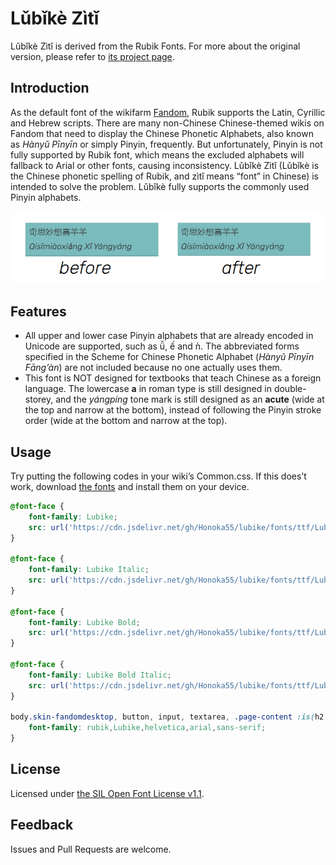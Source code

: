 # Lǔbǐkè Zìtǐ

Lǔbǐkè Zìtǐ is derived from the Rubik Fonts. For more about the original version, please refer to [its project page](https://github.com/googlefonts/rubik).

## Introduction
As the default font of the wikifarm [Fandom](https://www.fandom.com/), Rubik supports the Latin, Cyrillic and Hebrew scripts. There are many non-Chinese Chinese-themed wikis on Fandom that need to display the Chinese Phonetic Alphabets, also known as *Hànyǔ Pīnyīn* or simply Pinyin, frequently. But unfortunately, Pinyin is not fully supported by Rubik font, which means the excluded alphabets will fallback to Arial or other fonts, causing inconsistency. Lǔbǐkè Zìtǐ (Lǔbǐkè is the Chinese phonetic spelling of Rubik, and zìtǐ means “font” in Chinese) is intended to solve the problem. Lǔbǐkè fully supports the commonly used Pinyin alphabets.

![Comparison before and after applying Lǔbǐkè Zìtǐ](https://github.com/Honoka55/lubike/blob/main/res/cmpr.png)

## Features
- All upper and lower case Pinyin alphabets that are already encoded in Unicode are supported, such as ǚ, ế and ǹ. The abbreviated forms specified in the Scheme for Chinese Phonetic Alphabet (*Hànyǔ Pīnyīn Fāng’àn*) are not included because no one actually uses them.
- This font is NOT designed for textbooks that teach Chinese as a foreign language. The lowercase **a** in roman type is still designed in double-storey, and the *yángpíng* tone mark is still designed as an **acute** (wide at the top and narrow at the bottom), instead of following the Pinyin stroke order (wide at the bottom and narrow at the top).

## Usage
Try putting the following codes in your wiki’s Common.css. If this does’t work, download [the fonts](https://github.com/Honoka55/lubike/tree/main/fonts/ttf) and install them on your device.
``` css
@font-face {
    font-family: Lubike;
    src: url('https://cdn.jsdelivr.net/gh/Honoka55/lubike/fonts/ttf/Lubike-Regular.ttf');
}

@font-face {
    font-family: Lubike Italic;
    src: url('https://cdn.jsdelivr.net/gh/Honoka55/lubike/fonts/ttf/Lubike-Italic.ttf');
}

@font-face {
    font-family: Lubike Bold;
    src: url('https://cdn.jsdelivr.net/gh/Honoka55/lubike/fonts/ttf/Lubike-Bold.ttf');
}

@font-face {
    font-family: Lubike Bold Italic;
    src: url('https://cdn.jsdelivr.net/gh/Honoka55/lubike/fonts/ttf/Lubike-BoldItalic.ttf');
}

body.skin-fandomdesktop, button, input, textarea, .page-content :is(h2, h3, h4, h5, h6) .mw-headline, .fandom-community-header__community-name, h1#firstHeading {
	font-family: rubik,Lubike,helvetica,arial,sans-serif;
}
```
## License
Licensed under [the SIL Open Font License v1.1](https://github.com/Honoka55/QinglyuWuchenxian/blob/main/OFL.txt).

## Feedback
Issues and Pull Requests are welcome.
